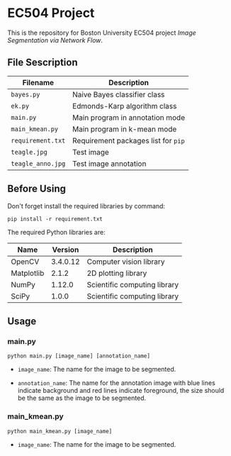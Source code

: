 # EC504 Project

This is the repository for Boston University EC504 project _Image Segmentation via Network Flow_.

## File Sescription

| Filename | Description | 
| --- | --- |
| `bayes.py` | Naive Bayes classifier class |
| `ek.py` | Edmonds-Karp algorithm class |
| `main.py` | Main program in annotation mode |
| `main_kmean.py` | Main program in k-mean mode |
| `requirement.txt` | Requirement packages list for `pip` |
| `teagle.jpg` | Test image |
| `teagle_anno.jpg` | Test image annotation |

## Before Using

Don't forget install the required libraries by command:

```
pip install -r requirement.txt
```

The required Python libraries are:

| Name | Version | Description |
| --- | --- | --- |
| OpenCV | 3.4.0.12 | Computer vision library |
| Matplotlib | 2.1.2 | 2D plotting library |
| NumPy | 1.12.0 | Scientific computing library |
| SciPy | 1.0.0 | Scientific computing library |

## Usage

### main.py

```
python main.py [image_name] [annotation_name]
```

* ```image_name```: The name for the image to be segmented.

* ```annotation_name```: The name for the annotation image with blue lines indicate background and red lines indicate foreground, the size should be the same as the image to be segmented.

### main_kmean.py

```
python main_kmean.py [image_name]
```

* ```image_name```: The name for the image to be segmented.
